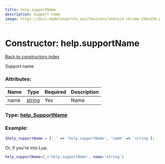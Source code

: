 ```yaml
---
title: help.supportName
description: Support name
image: https://docs.madelineproto.xyz/favicons/android-chrome-256x256.png
---
```

# Constructor: help.supportName  
[Back to constructors index](index.md)



Support name

### Attributes:

| Name     |    Type       | Required | Description |
|----------|---------------|----------|-------------|
|name|[string](../types/string.md) | Yes|Name|



### Type: [help\_SupportName](../types/help_SupportName.md)


### Example:

```php
$help_supportName = ['_' => 'help.supportName', 'name' => 'string'];
```  


Or, if you're into Lua:

```lua
help_supportName={_='help.supportName', name='string'}

```


